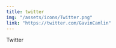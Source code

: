 ```yaml
---
title: twitter
img: "/assets/icons/Twitter.png"
link: "https://twitter.com/GavinCamlin"
---
```

Twitter